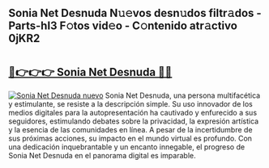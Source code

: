 ## Sonia Net Desnuda N𝚞𝚎vos desn𝚞dos filtr𝚊dos - Parts-hI3 F𝚘tos vid𝚎o - C𝚘ntenido atr𝚊ctivo 0jKR2

# <h2><a href="http://mb8l5nx.tromn.icu/?c=Sonia+Net+Desnuda">🔗👉👉👉 Sonia Net Desnuda 🔗🔗</a></h2>

[![Sonia Net Desnuda nuevo](https://i.imgur.com/pEAQMta.gif)](http://mb8l5nx.tromn.icu/?c=Sonia+Net+Desnuda)
Sonia Net Desnuda, una persona multifacética y estimulante, se resiste a la descripción simple. Su uso innovador de los medios digitales para la autopresentación ha cautivado y enfurecido a sus seguidores, estimulando debates sobre la privacidad, la expresión artística y la esencia de las comunidades en línea. A pesar de la incertidumbre de sus próximas acciones, su impacto en el mundo virtual es profundo. Con una dedicación inquebrantable y un encanto innegable, el progreso de Sonia Net Desnuda en el panorama digital es imparable.
